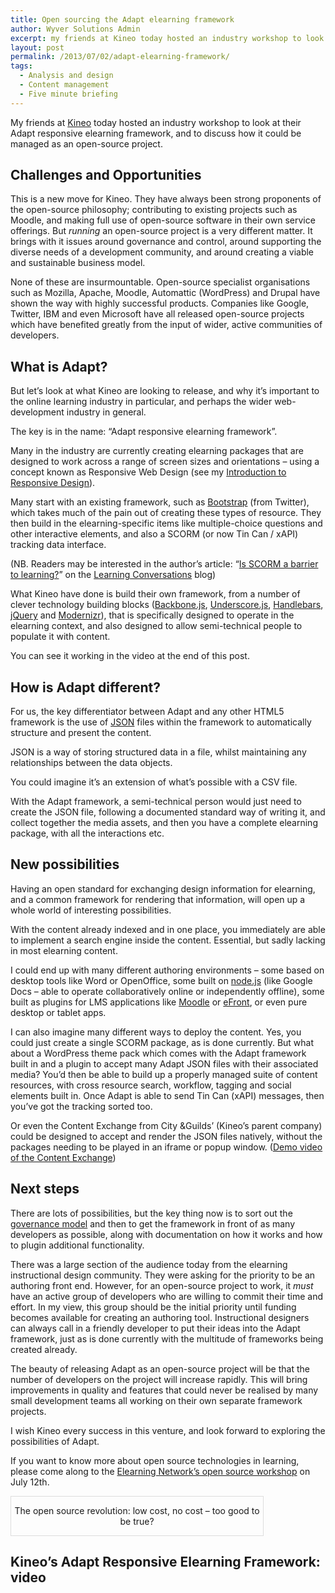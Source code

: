 ```yaml
---
title: Open sourcing the Adapt elearning framework
author: Wyver Solutions Admin
excerpt: my friends at Kineo today hosted an industry workshop to look at their Adapt responsive elearning framework, and to discuss how it could be managed as an open-source project.
layout: post
permalink: /2013/07/02/adapt-elearning-framework/
tags:
  - Analysis and design
  - Content management
  - Five minute briefing
---
```

My friends at [Kineo][1] today hosted an industry workshop to look at their Adapt responsive elearning framework, and to discuss how it could be managed as an open-source project.

## Challenges and Opportunities

This is a new move for Kineo. They have always been strong proponents of the open-source philosophy; contributing to existing projects such as Moodle, and making full use of open-source software in their own service offerings. But *running* an open-source project is a very different matter. It brings with it issues around governance and control, around supporting the diverse needs of a development community, and around creating a viable and sustainable business model.

None of these are insurmountable. Open-source specialist organisations such as Mozilla, Apache, Moodle, Automattic (WordPress) and Drupal have shown the way with highly successful products. Companies like Google, Twitter, IBM and even Microsoft have all released open-source projects which have benefited greatly from the input of wider, active communities of developers.

## What is Adapt?

But let&#8217;s look at what Kineo are looking to release, and why it&#8217;s important to the online learning industry in particular, and perhaps the wider web-development industry in general.

The key is in the name: &#8220;Adapt responsive elearning framework&#8221;.

Many in the industry are currently creating elearning packages that are designed to work across a range of screen sizes and orientations &#8211; using a concept known as Responsive Web Design (see my [Introduction to Responsive Design][2]).

Many start with an existing framework, such as [Bootstrap][3] (from Twitter), which takes much of the pain out of creating these types of resource. They then build in the elearning-specific items like multiple-choice questions and other interactive elements, and also a SCORM (or now Tin Can / xAPI) tracking data interface.

(NB. Readers may be interested in the author&#8217;s article: &#8220;[Is SCORM a barrier to learning?][4]&#8221; on the [Learning Conversations][5] blog)

What Kineo have done is build their own framework, from a number of clever technology building blocks ([Backbone.js][6], [Underscore.js][7], [Handlebars][8], [jQuery][9] and [Modernizr][10]), that is specifically designed to operate in the elearning context, and also designed to allow semi-technical people to populate it with content.

You can see it working in the video at the end of this post.

## How is Adapt different?

For us, the key differentiator between Adapt and any other HTML5 framework is the use of [JSON][11] files within the framework to automatically structure and present the content.

JSON is a way of storing structured data in a file, whilst maintaining any relationships between the data objects.

You could imagine it&#8217;s an extension of what&#8217;s possible with a CSV file.

With the Adapt framework, a semi-technical person would just need to create the JSON file, following a documented standard way of writing it, and collect together the media assets, and then you have a complete elearning package, with all the interactions etc.

## New possibilities

Having an open standard for exchanging design information for elearning, and a common framework for rendering that information, will open up a whole world of interesting possibilities.

With the content already indexed and in one place, you immediately are able to implement a search engine inside the content. Essential, but sadly lacking in most elearning content.

I could end up with many different authoring environments &#8211; some based on desktop tools like Word or OpenOffice, some built on [node.js][12] (like Google Docs &#8211; able to operate collaboratively online or independently offline), some built as plugins for LMS applications like [Moodle][13] or [eFront][13], or even pure desktop or tablet apps.

I can also imagine many different ways to deploy the content. Yes, you could just create a single SCORM package, as is done currently. But what about a WordPress theme pack which comes with the Adapt framework built in and a plugin to accept many Adapt JSON files with their associated media? You&#8217;d then be able to build up a properly managed suite of content resources, with cross resource search, workflow, tagging and social elements built in. Once Adapt is able to send Tin Can (xAPI) messages, then you&#8217;ve got the tracking sorted too.

Or even the Content Exchange from City &amp;Guilds&#8217; (Kineo&#8217;s parent company) could be designed to accept and render the JSON files natively, without the packages needing to be played in an iframe or popup window. ([Demo video of the Content Exchange][14])

## Next steps

There are lots of possibilities, but the key thing now is to sort out the [governance model][15] and then to get the framework in front of as many developers as possible, along with documentation on how it works and how to plugin additional functionality.

There was a large section of the audience today from the elearning instructional design community. They were asking for the priority to be an authoring front end. However, for an open-source project to work, it *must* have an active group of developers who are willing to commit their time and effort. In my view, this group should be the initial priority until funding becomes available for creating an authoring tool. Instructional designers can always call in a friendly developer to put their ideas into the Adapt framework, just as is done currently with the multitude of frameworks being created already.

The beauty of releasing Adapt as an open-source project will be that the number of developers on the project will increase rapidly. This will bring improvements in quality and features that could never be realised by many small development teams all working on their own separate framework projects.

I wish Kineo every success in this venture, and look forward to exploring the possibilities of Adapt.

If you want to know more about open source technologies in learning, please come along to the [Elearning Network&#8217;s open source workshop][16] on July 12th.

<div class="aligncenter" style="width: 80%; border: 1px solid #dddddd; padding 10px; text-align: center;">
  <p>
    The open source revolution: low cost, no cost &#8211; too good to be true?
  </p>

</div>

## Kineo&#8217;s Adapt Responsive Elearning Framework: video

 [1]: http://www.kineo.com/
 [2]: /cms/2013/02/18/introduction-to-responsive-design/
 [3]: http://twitter.github.com/bootstrap/
 [4]: http://www.learningconversations.co.uk/main/index.php/2012/03/27/is-scorm-a-barrier-to?blog=5
 [5]: http://www.learningconversations.co.uk
 [6]: http://backbonejs.org/
 [7]: http://documentcloud.github.io/underscore/
 [8]: http://handlebarsjs.com/
 [9]: http://jquery.com/
 [10]: http://modernizr.com/
 [11]: http://en.wikipedia.org/wiki/JSON "Wikipedia article on JSON"
 [12]: http://nodejs.org/
 [13]: efrontlearning.net
 [14]: http://vimeo.com/60079920
 [15]: http://www.oss-watch.ac.uk/resources/governanceModels
 [16]: http://www.elearningnetwork.org/events/open-source

